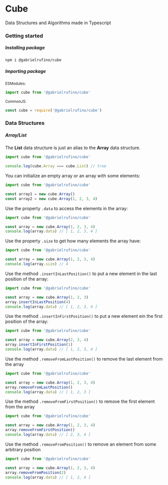 # Cube

Data Structures and Algorithms made in Typescript

### Getting started

##### Installing package

```bash
npm i @gabrielrufino/cube
```

##### Importing package

<small>ESModules:</small>
```js
import cube from '@gabrielrufino/cube'
```

<small>CommonJS:</small>
```js
const cube = require('@gabrielrufino/cube')
```

### Data Structures

##### Array/List

The **List** data structure is just an alias to the **Array** data structure.

```js
import cube from '@gabrielrufino/cube'

console.log(cube.Array === cube.List) // true
```

You can initialize an empty array or an array with some elements:

```js
import cube from '@gabrielrufino/cube'

const array1 = new cube.Array()
const array2 = new cube.Array(1, 2, 3, 4)
```

Use the property `.data` to access the elements in the array:

```js
import cube from '@gabrielrufino/cube'

const array = new cube.Array(1, 2, 3, 4)
console.log(array.data) // [ 1, 2, 3, 4 ]
```

Use the property `.size` to get how many elements the array have:

```js
import cube from '@gabrielrufino/cube'

const array = new cube.Array(1, 2, 3, 4)
console.log(array.size) // 4
```

Use the method `.insertInLastPosition()` to put a new element in the last position of the array:

```js
import cube from '@gabrielrufino/cube'

const array = new cube.Array(1, 2, 3)
array.insertInLastPosition(4)
console.log(array.data) // [ 1, 2, 3, 4 ]
```

Use the method `.insertInFirstPosition()` to put a new element ein the first position of the array:

```js
import cube from '@gabrielrufino/cube'

const array = new cube.Array(2, 3, 4)
array.insertInFirstPosition(1)
console.log(array.data) // [ 1, 2, 3, 4 ]
```

Use the method `.removeFromLastPosition()` to remove the last element from the array

```js
import cube from '@gabrielrufino/cube'

const array = new cube.Array(1, 2, 3, 4)
array.removeFromLastPosition()
console.log(array.data) // [ 1, 2, 3 ]
```

Use the method `.removeFromFirstPosition()` to remove the first element from the array

```js
import cube from '@gabrielrufino/cube'

const array = new cube.Array(1, 2, 3, 4)
array.removeFromFirstPosition()
console.log(array.data) // [ 2, 3, 4 ]
```

Use the method `.removeFromPosition()` to remove an element from some arbitrary position

```js
import cube from '@gabrielrufino/cube'

const array = new cube.Array(1, 2, 3, 4)
array.removeFromPosition(2)
console.log(array.data) // [ 1, 2, 4 ]
```
